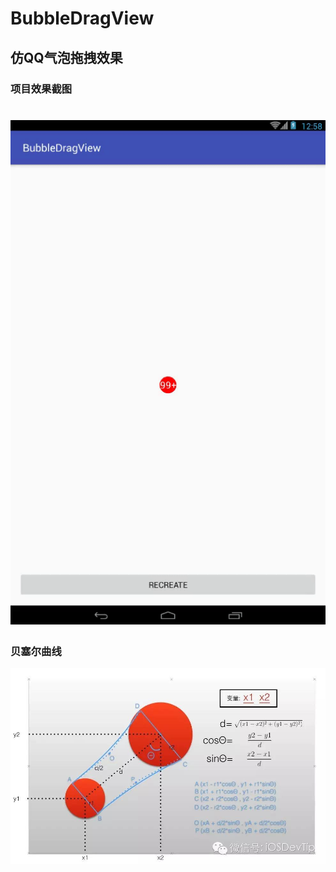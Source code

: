 # BubbleDragView
## 仿QQ气泡拖拽效果
### 项目效果截图
![](https://github.com/bjchenxz/BubbleDragView/raw/master/gif/app.gif)  
===
### 贝塞尔曲线
![](https://github.com/bjchenxz/BubbleDragView/raw/master/jpg/drag.jpg) 
